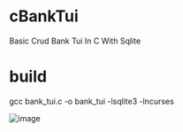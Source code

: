 # cBankTui
Basic Crud Bank Tui In C With Sqlite

# build
gcc bank_tui.c -o bank_tui -lsqlite3 -lncurses

![image](https://github.com/user-attachments/assets/b9f29842-5ea2-453b-b142-2378b0515e02)

